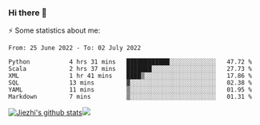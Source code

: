 ### Hi there 👋

⚡ Some statistics about me:


<!--START_SECTION:waka-->

```text
From: 25 June 2022 - To: 02 July 2022

Python           4 hrs 31 mins   ████████████░░░░░░░░░░░░░   47.72 %
Scala            2 hrs 37 mins   ███████░░░░░░░░░░░░░░░░░░   27.73 %
XML              1 hr 41 mins    ████▒░░░░░░░░░░░░░░░░░░░░   17.86 %
SQL              13 mins         ▓░░░░░░░░░░░░░░░░░░░░░░░░   02.38 %
YAML             11 mins         ▒░░░░░░░░░░░░░░░░░░░░░░░░   01.95 %
Markdown         7 mins          ▒░░░░░░░░░░░░░░░░░░░░░░░░   01.31 %
```

<!--END_SECTION:waka-->





[![Jiezhi's github stats](https://github-readme-stats.vercel.app/api?username=Jiezhi&show_icons=true)](https://github.com/Jiezhi/github-readme-stats)[![](https://stats.justsong.cn/api/leetcode/?username=Jiezhi)](https://leetcode.com/Jiezhi/) 
<!--
[![Top Langs](https://github-readme-stats.vercel.app/api/top-langs/?username=Jiezhi&hide=javascript,html)](https://github.com/Jiezhi/github-readme-stats)

**Jiezhi/Jiezhi** is a ✨ _special_ ✨ repository because its `README.md` (this file) appears on your GitHub profile.

Here are some ideas to get you started:

- 🔭 I’m currently working on ...
- 🌱 I’m currently learning ...
- 👯 I’m looking to collaborate on ...
- 🤔 I’m looking for help with ...
- 💬 Ask me about ...
- 📫 How to reach me: ...
- 😄 Pronouns: ...
- ⚡ Fun fact: ...
-->

